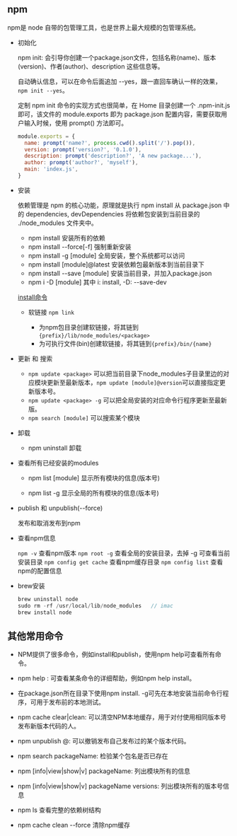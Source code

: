 ## npm

npm是 node 自带的包管理工具，也是世界上最大规模的包管理系统。

- 初始化

  npm init: 会引导你创建一个package.json文件，包括名称(name)、版本(version)、作者(author)、description 这些信息等。

  自动确认信息，可以在命令后面追加 --yes，跟一直回车确认一样的效果，`npm init --yes`。

  定制 npm init 命令的实现方式也很简单，在 Home 目录创建一个 .npm-init.js 即可，该文件的 module.exports 即为 package.json 配置内容，需要获取用户输入时候，使用 prompt() 方法即可。

  ```js
  module.exports = {
    name: prompt('name?', process.cwd().split('/').pop()),
    version: prompt('version?', '0.1.0'),
    description: prompt('description?', 'A new package...'),
    author: prompt('author?', 'myself'),
    main: 'index.js',
  }
  ```

- 安装  

  依赖管理是 npm 的核心功能，原理就是执行 npm install 从 package.json 中的 dependencies, devDependencies 将依赖包安装到当前目录的 ./node_modules 文件夹中。

  * npm install  安装所有的依赖
  * npm install --force[-f]  强制重新安装
  * npm install -g [module]  全局安装，整个系统都可以访问
  * npm install [module]@latest  安装依赖包最新版本到当前目录下
  * npm install --save [module]   安装当前目录，并加入package.json
  * npm i -D [module]   其中 i: install, -D: --save-dev

  [install命令](images/install.png)

  * 软链接 `npm link` 
    
    + 为npm包目录创建软链接，将其链到`{prefix}/lib/node_modules/<package>`
    + 为可执行文件(bin)创建软链接，将其链到`{prefix}/bin/{name}`

- 更新 和 搜索

  * `npm update <package>` 可以把当前目录下node_modules子目录里边的对应模块更新至最新版本，`npm update [module]@version`可以直接指定更新版本号。
  * `npm update <package> -g` 可以把全局安装的对应命令行程序更新至最新版。
  * `npm search [module]`  可以搜索某个模块

- 卸载  

  * npm uninstall 卸载

- 查看所有已经安装的modules

  * npm list [module] 显示所有模块的信息(版本号)

  * npm list -g 显示全局的所有模块的信息(版本号)

- publish 和 unpublish(--force)

  发布和取消发布到npm

- 查看npm信息

  `npm -v`    查看npm版本
  `npm root -g`   查看全局的安装目录，去掉 -g 可查看当前安装目录
  `npm config get cache`    查看npm缓存目录
  `npm config list`     查看npm的配置信息

- brew安装

  ```js
  brew uninstall node
  sudo rm -rf /usr/local/lib/node_modules   // imac
  brew install node
  ```

## 其他常用命令

- NPM提供了很多命令，例如install和publish，使用npm help可查看所有命令。

- npm help <command>: 可查看某条命令的详细帮助，例如npm help install。

- 在package.json所在目录下使用npm install. -g可先在本地安装当前命令行程序，可用于发布前的本地测试。

- npm cache clear|clean: 可以清空NPM本地缓存，用于对付使用相同版本号发布新版本代码的人。

- npm unpublish <package>@<version>: 可以撤销发布自己发布过的某个版本代码。

- npm search packageName:  检验某个包名是否已存在

- npm [info|view|show|v] packageName: 列出模块所有的信息

- npm [info|view|show|v] packageName versions: 列出模块所有的版本号信息

- npm ls  查看完整的依赖树结构

- npm cache clean --force  清除npm缓存


